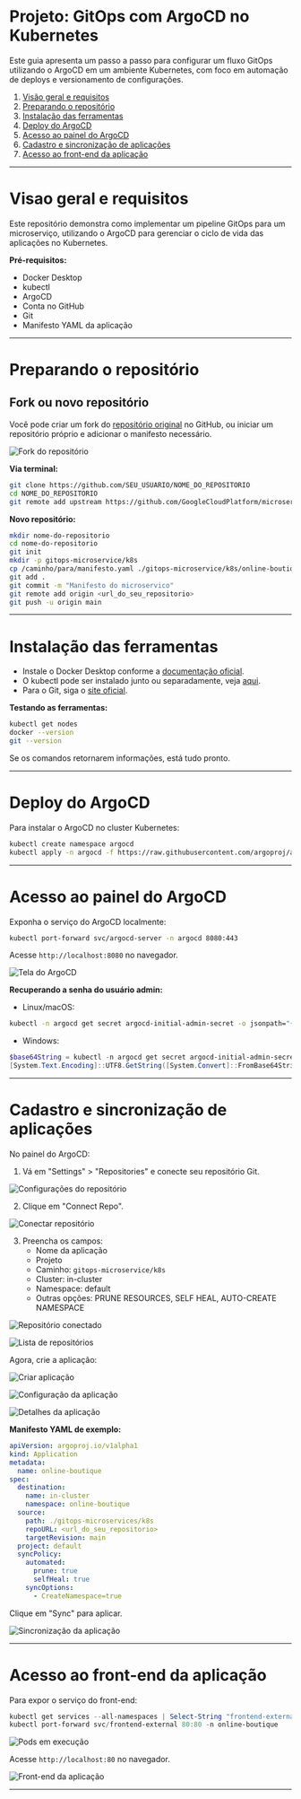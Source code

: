 # Projeto: GitOps com ArgoCD no Kubernetes

Este guia apresenta um passo a passo para configurar um fluxo GitOps utilizando o ArgoCD em um ambiente Kubernetes, com foco em automação de deploys e versionamento de configurações.


1. [Visão geral e requisitos](#visão-geral-e-requisitos)
2. [Preparando o repositório](#preparando-o-repositório)
3. [Instalação das ferramentas](#instalação-das-ferramentas)
4. [Deploy do ArgoCD](#deploy-do-argocd)
5. [Acesso ao painel do ArgoCD](#acesso-ao-painel-do-argocd)
6. [Cadastro e sincronização de aplicações](#cadastro-e-sincronização-de-aplicações)
7. [Acesso ao front-end da aplicação](#acesso-ao-front-end-da-aplicação)

---

# Visao geral e requisitos

Este repositório demonstra como implementar um pipeline GitOps para um microserviço, utilizando o ArgoCD para gerenciar o ciclo de vida das aplicações no Kubernetes.

**Pré-requisitos:**
- Docker Desktop
- kubectl
- ArgoCD
- Conta no GitHub
- Git
- Manifesto YAML da aplicação

---

# Preparando o repositório

## Fork ou novo repositório

Você pode criar um fork do [repositório original](https://github.com/GoogleCloudPlatform/microservices-demo) no GitHub, ou iniciar um repositório próprio e adicionar o manifesto necessário.

![Fork do repositório](images/image1.png)

**Via terminal:**
```bash
git clone https://github.com/SEU_USUARIO/NOME_DO_REPOSITORIO
cd NOME_DO_REPOSITORIO
git remote add upstream https://github.com/GoogleCloudPlatform/microservices-demo
```

**Novo repositório:**
```bash
mkdir nome-do-repositorio
cd nome-do-repositorio
git init
mkdir -p gitops-microservice/k8s
cp /caminho/para/manifesto.yaml ./gitops-microservice/k8s/online-boutique.yaml
git add .
git commit -m "Manifesto do microservico"
git remote add origin <url_do_seu_repositorio>
git push -u origin main
```

---

# Instalação das ferramentas

- Instale o Docker Desktop conforme a [documentação oficial](https://docs.docker.com/get-started/).
- O kubectl pode ser instalado junto ou separadamente, veja [aqui](https://kubernetes.io/docs/tasks/tools/).
- Para o Git, siga o [site oficial](https://git-scm.com/downloads).

**Testando as ferramentas:**
```bash
kubectl get nodes
docker --version
git --version
```
Se os comandos retornarem informações, está tudo pronto.

---

# Deploy do ArgoCD

Para instalar o ArgoCD no cluster Kubernetes:
```bash
kubectl create namespace argocd
kubectl apply -n argocd -f https://raw.githubusercontent.com/argoproj/argo-cd/stable/manifests/install.yaml
```

---

# Acesso ao painel do ArgoCD

Exponha o serviço do ArgoCD localmente:
```bash
kubectl port-forward svc/argocd-server -n argocd 8080:443
```
Acesse `http://localhost:8080` no navegador.

![Tela do ArgoCD](images/image4.png)

**Recuperando a senha do usuário admin:**
- Linux/macOS:
```bash
kubectl -n argocd get secret argocd-initial-admin-secret -o jsonpath="{.data.password}" | base64 -d
```
- Windows:
```powershell
$base64String = kubectl -n argocd get secret argocd-initial-admin-secret -o jsonpath="{.data.password}"
[System.Text.Encoding]::UTF8.GetString([System.Convert]::FromBase64String($base64String))
```

---

# Cadastro e sincronização de aplicações

No painel do ArgoCD:
1. Vá em "Settings" > "Repositories" e conecte seu repositório Git.

![Configurações do repositório](images/image5.png)

2. Clique em "Connect Repo".

![Conectar repositório](images/image6.png)

3. Preencha os campos:
   - Nome da aplicação
   - Projeto
   - Caminho: `gitops-microservice/k8s`
   - Cluster: in-cluster
   - Namespace: default
   - Outras opções: PRUNE RESOURCES, SELF HEAL, AUTO-CREATE NAMESPACE

![Repositório conectado](images/image11.png)

![Lista de repositórios](images/image12.png)

Agora, crie a aplicação:

![Criar aplicação](images/image13.png)

![Configuração da aplicação](images/image14.png)

![Detalhes da aplicação](images/image15.png)

**Manifesto YAML de exemplo:**
```yaml
apiVersion: argoproj.io/v1alpha1
kind: Application
metadata:
  name: online-boutique
spec:
  destination:
    name: in-cluster
    namespace: online-boutique
  source:
    path: ./gitops-microservices/k8s
    repoURL: <url_do_seu_repositorio>
    targetRevision: main
  project: default
  syncPolicy:
    automated:
      prune: true
      selfHeal: true
    syncOptions:
      - CreateNamespace=true
```
Clique em "Sync" para aplicar.

![Sincronização da aplicação](images/image16.png)

---

# Acesso ao front-end da aplicação

Para expor o serviço do front-end:
```powershell
kubectl get services --all-namespaces | Select-String "frontend-external"
kubectl port-forward svc/frontend-external 80:80 -n online-boutique
```

![Pods em execução](images/image18.png)

Acesse `http://localhost:80` no navegador.

![Front-end da aplicação](images/image19.png)

---